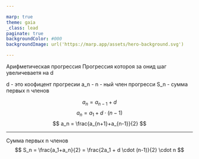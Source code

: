 ```yaml
---

marp: true
theme: gaia
_class: lead
paginate: true
backgroundColor: #000
backgroundImage: url('https://marp.app/assets/hero-background.svg')

---
```


Арифметическая прогрессия
Прогрессия котороя за онид шаг увеличеваетя на d

d - это коофицент прогресии
a_n - n - ный член прогресси
S_n - сумма первых n членов

$$ a_n = a_{n-1} + d $$
$$ a_n = a_1 + d \cdot (n-1) $$
$$ a_n = \frac{a_{n+1}+a_{n-1}}{2} $$

---

Сумма первых n членов
$$ S_n = \frac{a_1+a_n}{2} = \frac{2a_1 + d \cdot (n-1)}{2} \cdot n $$